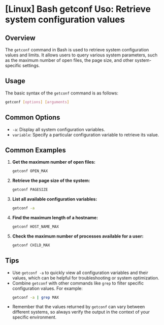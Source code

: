 # [Linux] Bash getconf Uso: Retrieve system configuration values

## Overview
The `getconf` command in Bash is used to retrieve system configuration values and limits. It allows users to query various system parameters, such as the maximum number of open files, the page size, and other system-specific settings.

## Usage
The basic syntax of the `getconf` command is as follows:

```bash
getconf [options] [arguments]
```

## Common Options
- `-a`: Display all system configuration variables.
- `variable`: Specify a particular configuration variable to retrieve its value.

## Common Examples

1. **Get the maximum number of open files:**
   ```bash
   getconf OPEN_MAX
   ```

2. **Retrieve the page size of the system:**
   ```bash
   getconf PAGESIZE
   ```

3. **List all available configuration variables:**
   ```bash
   getconf -a
   ```

4. **Find the maximum length of a hostname:**
   ```bash
   getconf HOST_NAME_MAX
   ```

5. **Check the maximum number of processes available for a user:**
   ```bash
   getconf CHILD_MAX
   ```

## Tips
- Use `getconf -a` to quickly view all configuration variables and their values, which can be helpful for troubleshooting or system optimization.
- Combine `getconf` with other commands like `grep` to filter specific configuration values. For example:
  ```bash
  getconf -a | grep MAX
  ```
- Remember that the values returned by `getconf` can vary between different systems, so always verify the output in the context of your specific environment.